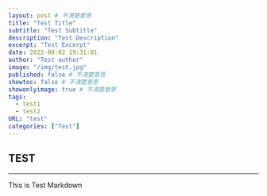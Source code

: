 ```yaml
---
layout: post # 不清楚意思
title: "Test Title"
subtitle: "Test Subtitle"
description: "Test Description"
excerpt: "Test Excerpt"
date: 2022-08-02 19:31:01
author: "Test author"
image: "/img/test.jpg"
published: false # 不清楚意思
showtoc: false # 不清楚意思
showonlyimage: true # 不清楚意思
tags:
  - test1
  - test2
URL: "test"
categories: ["Test"]
---
```


## TEST

---

This is Test Markdown
